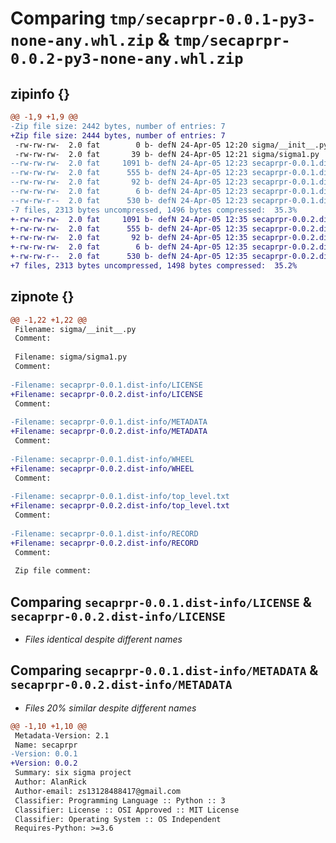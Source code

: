 # Comparing `tmp/secaprpr-0.0.1-py3-none-any.whl.zip` & `tmp/secaprpr-0.0.2-py3-none-any.whl.zip`

## zipinfo {}

```diff
@@ -1,9 +1,9 @@
-Zip file size: 2442 bytes, number of entries: 7
+Zip file size: 2444 bytes, number of entries: 7
 -rw-rw-rw-  2.0 fat        0 b- defN 24-Apr-05 12:20 sigma/__init__.py
 -rw-rw-rw-  2.0 fat       39 b- defN 24-Apr-05 12:21 sigma/sigma1.py
--rw-rw-rw-  2.0 fat     1091 b- defN 24-Apr-05 12:23 secaprpr-0.0.1.dist-info/LICENSE
--rw-rw-rw-  2.0 fat      555 b- defN 24-Apr-05 12:23 secaprpr-0.0.1.dist-info/METADATA
--rw-rw-rw-  2.0 fat       92 b- defN 24-Apr-05 12:23 secaprpr-0.0.1.dist-info/WHEEL
--rw-rw-rw-  2.0 fat        6 b- defN 24-Apr-05 12:23 secaprpr-0.0.1.dist-info/top_level.txt
--rw-rw-r--  2.0 fat      530 b- defN 24-Apr-05 12:23 secaprpr-0.0.1.dist-info/RECORD
-7 files, 2313 bytes uncompressed, 1496 bytes compressed:  35.3%
+-rw-rw-rw-  2.0 fat     1091 b- defN 24-Apr-05 12:35 secaprpr-0.0.2.dist-info/LICENSE
+-rw-rw-rw-  2.0 fat      555 b- defN 24-Apr-05 12:35 secaprpr-0.0.2.dist-info/METADATA
+-rw-rw-rw-  2.0 fat       92 b- defN 24-Apr-05 12:35 secaprpr-0.0.2.dist-info/WHEEL
+-rw-rw-rw-  2.0 fat        6 b- defN 24-Apr-05 12:35 secaprpr-0.0.2.dist-info/top_level.txt
+-rw-rw-r--  2.0 fat      530 b- defN 24-Apr-05 12:35 secaprpr-0.0.2.dist-info/RECORD
+7 files, 2313 bytes uncompressed, 1498 bytes compressed:  35.2%
```

## zipnote {}

```diff
@@ -1,22 +1,22 @@
 Filename: sigma/__init__.py
 Comment: 
 
 Filename: sigma/sigma1.py
 Comment: 
 
-Filename: secaprpr-0.0.1.dist-info/LICENSE
+Filename: secaprpr-0.0.2.dist-info/LICENSE
 Comment: 
 
-Filename: secaprpr-0.0.1.dist-info/METADATA
+Filename: secaprpr-0.0.2.dist-info/METADATA
 Comment: 
 
-Filename: secaprpr-0.0.1.dist-info/WHEEL
+Filename: secaprpr-0.0.2.dist-info/WHEEL
 Comment: 
 
-Filename: secaprpr-0.0.1.dist-info/top_level.txt
+Filename: secaprpr-0.0.2.dist-info/top_level.txt
 Comment: 
 
-Filename: secaprpr-0.0.1.dist-info/RECORD
+Filename: secaprpr-0.0.2.dist-info/RECORD
 Comment: 
 
 Zip file comment:
```

## Comparing `secaprpr-0.0.1.dist-info/LICENSE` & `secaprpr-0.0.2.dist-info/LICENSE`

 * *Files identical despite different names*

## Comparing `secaprpr-0.0.1.dist-info/METADATA` & `secaprpr-0.0.2.dist-info/METADATA`

 * *Files 20% similar despite different names*

```diff
@@ -1,10 +1,10 @@
 Metadata-Version: 2.1
 Name: secaprpr
-Version: 0.0.1
+Version: 0.0.2
 Summary: six sigma project
 Author: AlanRick
 Author-email: zs13128488417@gmail.com
 Classifier: Programming Language :: Python :: 3
 Classifier: License :: OSI Approved :: MIT License
 Classifier: Operating System :: OS Independent
 Requires-Python: >=3.6
```

